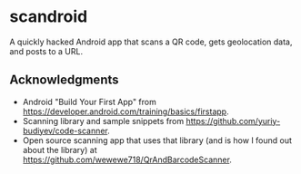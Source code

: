 # scandroid

A quickly hacked Android app that scans a QR code, gets geolocation data, and posts to a URL.

## Acknowledgments

* Android "Build Your First App" from https://developer.android.com/training/basics/firstapp.
* Scanning library and sample snippets from https://github.com/yuriy-budiyev/code-scanner.
* Open source scanning app that uses that library (and is how I found out about the library) at https://github.com/wewewe718/QrAndBarcodeScanner.

